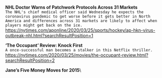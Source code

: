 **NHL Doctor Warns of Patchwork Protocols Across 31 Markets**\
`The NHL's chief medical officer said Wednesday he expects the coronavirus pandemic to get worse before it gets better in North America and differences across 31 markets are likely to affect when players might get back on the ice.`\
https://nytimes.com/aponline/2020/03/25/sports/hockey/ap-hkn-virus-outbreak-nhl.html?searchResultPosition=1

**‘The Occupant’ Review: Knock First**\
`A once-successful man becomes a stalker in this Netflix thriller.`\
https://nytimes.com/2020/03/25/movies/the-occupant-review.html?searchResultPosition=2

**Jane’s Five Money Moves for 2015**\
